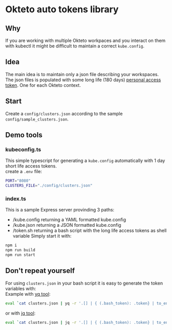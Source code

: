 # Okteto auto tokens library
## Why
If you are working with multiple Okteto workpaces and you interact on them with kubectl it might be difficult to maintain a correct `kube.config`. 

## Idea
The main idea is to maintain only a json file describing your workspaces.  
The json files is populated with some long life (180 days) [personal access token](https://cloud.okteto.com/settings/setup).  One for each Okteto context.  

## Start
Create a `config/clusters.json` according to the sample `config/sample_clusters.json`.  

## Demo tools
### kubeconfig.ts
This simple typescript for generating a `kube.config` automatically with 1 day short life access tokens.  
create a `.env` file:
```sh
PORT="8080"
CLUSTERS_FILE="./config/clusters.json"
```

### index.ts
This is a sample Express server provinding 3 paths:  
- /kube.config returning a YAML formatted kube.config
- /kube.json returning a JSON formatted kube.config
- /token.sh returning a bash script with the long life access tokens as shell variable
Simply start it with:
```sh
npm i
npm run build
npm run start
```

## Don't repeat yourself
For using `clusters.json` in your bash script it is easy to generate the token variables with:   
Example with [yq tool](https://mikefarah.gitbook.io/yq/):  
```sh
eval `cat clusters.json | yq -r '.[] | { (.bash_token): .token} | to_entries | .[] | .key +"=" + (.value | @sh)'`
```
or with [jq tool](https://jqlang.github.io/jq/):
```sh
eval `cat clusters.json | jq -r '.[] | { (.bash_token): .token} | to_entries | .[] | .key + "=" + (.value | @sh)'`
 ```